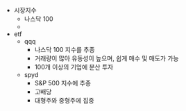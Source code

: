 - 시장지수
	- 나스닥 100
	-
- etf
	- qqq
		- 나스닥 100 지수를 추종
		- 거래량이 많아 유동성이 높으며, 쉽게 매수 및 매도가 가능
		- 100개 이상의 기업에 분산 투자
	- spyd
		- S&P 500 지수에 추종
		- 고배당
		- 대형주와 중형주에 집중